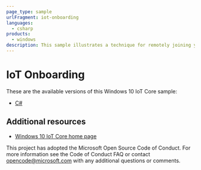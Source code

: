 ```yaml
---
page_type: sample
urlFragment: iot-onboarding
languages: 
  - csharp
products:
  - windows
description: This sample illustrates a technique for remotely joining your Headless IoT Device (an IoT device without a display) to your home Wi-Fi network.
---
```


# IoT Onboarding

These are the available versions of this Windows 10 IoT Core sample:

*	[C#](./CS/README.md)

## Additional resources
* [Windows 10 IoT Core home page](https://developer.microsoft.com/en-us/windows/iot/)

This project has adopted the Microsoft Open Source Code of Conduct. For more information see the Code of Conduct FAQ or contact <opencode@microsoft.com> with any additional questions or comments.
